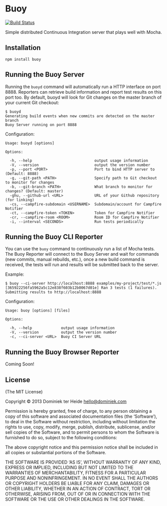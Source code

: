 # Buoy

[![Build Status](https://travis-ci.org/dominiek/buoy.png?branch=master)](https://travis-ci.org/dominiek/buoy)

Simple distributed Continuous Integration server that plays well with Mocha. 

## Installation

```
npm install buoy
```

## Running the Buoy Server

Running the `buoyd` command will automatically run a HTTP interface on port 8888. Reporters can retrieve build information and report test results on this port too. By default, buoyd will look for Git changes on the master branch of your current Git checkout:


```
$ buoyd
Generating build events when new commits are detected on the master branch
Buoy Server running on port 8888
```

Configuration:

```
Usage: buoyd [options]

Options:

  -h, --help                            output usage information
  -V, --version                         output the version number
  -p, --port <PORT>                     Port to bind HTTP server to (Default: 8888)
  -g, --git-path <PATH>                 Specify path to Git checkout to monitor for changes
  -b, --git-branch <PATH>               What branch to monitor for changes? (Default: master)
  -ghu, --github-url <URL>              URL of your Github repository (for linking)
  -cs, --campfire-subdomain <USERNAME>  Subdomain/account for Campfire Notifier
  -ct, --campfire-token <TOKEN>         Token for Campfire Notifier
  -cr, --campfire-room <ROOM>           Room ID for Campfire Notifier
  -i, --interval <SECONDS>              Run tests periodically

```

## Running the Buoy CLI Reporter

You can use the `buoy` command to continuously run a list of Mocha tests. The Buoy Reporter will connect to the Buoy Server and wait for commands (new commits, manual rebuilds, etc.), once a new build command is received, the tests will run and results will be submitted back to the server.

Example:

```
$ buoy --ci-server http://localhost:8888 examples/my-project/test/*.js
[365922256fa5962a5c12e838f603b12b0067d01e] Ran 3 tests (1 failures). Submitting results to http://localhost:8888
```

Configuration:

```
Usage: buoy [options] [files]

Options:

  -h, --help             output usage information
  -V, --version          output the version number
  -c, --ci-server <URL>  Buoy CI Server URL

```

## Running the Buoy Browser Reporter

Coming Soon!

## License

(The MIT License)

Copyright © 2013 Dominiek ter Heide <hello@dominiek.com>

Permission is hereby granted, free of charge, to any person obtaining a copy of this software and associated documentation files (the ‘Software’), to deal in the Software without restriction, including without limitation the rights to use, copy, modify, merge, publish, distribute, sublicense, and/or sell copies of the Software, and to permit persons to whom the Software is furnished to do so, subject to the following conditions:

The above copyright notice and this permission notice shall be included in all copies or substantial portions of the Software.

THE SOFTWARE IS PROVIDED ‘AS IS’, WITHOUT WARRANTY OF ANY KIND, EXPRESS OR IMPLIED, INCLUDING BUT NOT LIMITED TO THE WARRANTIES OF MERCHANTABILITY, FITNESS FOR A PARTICULAR PURPOSE AND NONINFRINGEMENT. IN NO EVENT SHALL THE AUTHORS OR COPYRIGHT HOLDERS BE LIABLE FOR ANY CLAIM, DAMAGES OR OTHER LIABILITY, WHETHER IN AN ACTION OF CONTRACT, TORT OR OTHERWISE, ARISING FROM, OUT OF OR IN CONNECTION WITH THE SOFTWARE OR THE USE OR OTHER DEALINGS IN THE SOFTWARE.





